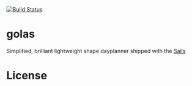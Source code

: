 
[![Build Status](https://travis-ci.org/penteleq/golas.svg?branch=dev-test)](https://travis-ci.org/penteleq/golas)

# golas

Simplified, brilliant lightweight shape dayplanner shipped with the [Sails](http://sailsjs.org)



# License